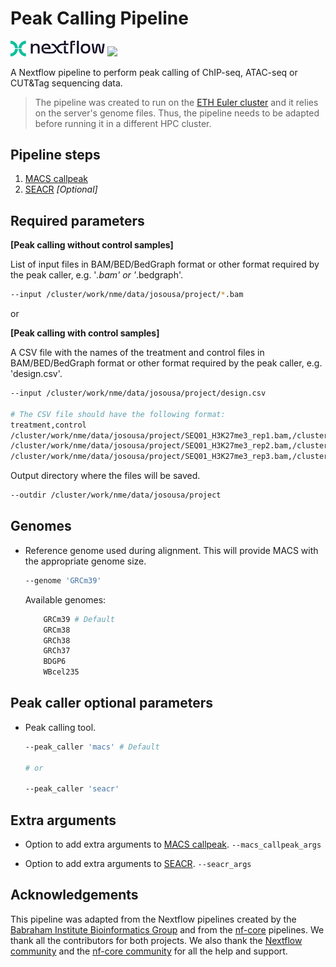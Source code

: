 # Peak Calling Pipeline

<img width="30%" src="https://raw.githubusercontent.com/nextflow-io/trademark/master/nextflow-logo-bg-light.png" />
<img width="30%" src="https://tower.nf/assets/nf-tower-black.svg" />

A Nextflow pipeline to perform peak calling of ChIP-seq, ATAC-seq or CUT&Tag sequencing data.

>The pipeline was created to run on the [ETH Euler cluster](https://scicomp.ethz.ch/wiki/Euler) and it relies on the server's genome files. Thus, the pipeline needs to be adapted before running it in a different HPC cluster.


## Pipeline steps
1. [MACS callpeak](https://macs3-project.github.io/MACS/docs/callpeak.html)
2. [SEACR](https://github.com/FredHutch/SEACR) _[Optional]_


## Required parameters

**[Peak calling without control samples]**

List of input files in BAM/BED/BedGraph format or other format
required by the peak caller, e.g. '*.bam' or '*.bedgraph'.

``` bash
--input /cluster/work/nme/data/josousa/project/*.bam
```

or

**[Peak calling with control samples]**

A CSV file with the names of the treatment and control files in
BAM/BED/BedGraph format or other format required by the peak caller, e.g. 'design.csv'.

``` bash
--input /cluster/work/nme/data/josousa/project/design.csv

# The CSV file should have the following format:
treatment,control
/cluster/work/nme/data/josousa/project/SEQ01_H3K27me3_rep1.bam,/cluster/work/nme/data/josousa/project/SEQ01_input_rep1.bam
/cluster/work/nme/data/josousa/project/SEQ01_H3K27me3_rep2.bam,/cluster/work/nme/data/josousa/project/SEQ01_input_rep2.bam
/cluster/work/nme/data/josousa/project/SEQ01_H3K27me3_rep3.bam,/cluster/work/nme/data/josousa/project/SEQ01_input_rep3.bam
```

Output directory where the files will be saved.

``` bash
--outdir /cluster/work/nme/data/josousa/project
```


## Genomes
- Reference genome used during alignment. This will provide MACS with the appropriate genome size.

    ```bash
    --genome 'GRCm39'
    ```

    Available genomes:
    ``` bash
        GRCm39 # Default
        GRCm38
        GRCh38
        GRCh37 
        BDGP6
        WBcel235
    ```


## Peak caller optional parameters

- Peak calling tool.
    ```bash
    --peak_caller 'macs' # Default

    # or

    --peak_caller 'seacr'
    ```


## Extra arguments
- Option to add extra arguments to [MACS callpeak](https://macs3-project.github.io/MACS/docs/callpeak.html).
`--macs_callpeak_args`

- Option to add extra arguments to [SEACR](https://github.com/FredHutch/SEACR).
`--seacr_args`


## Acknowledgements
This pipeline was adapted from the Nextflow pipelines created by the [Babraham Institute Bioinformatics Group](https://github.com/s-andrews/nextflow_pipelines) and from the [nf-core](https://nf-co.re/) pipelines. We thank all the contributors for both projects. We also thank the [Nextflow community](https://nextflow.slack.com/join) and the [nf-core community](https://nf-co.re/join) for all the help and support.
